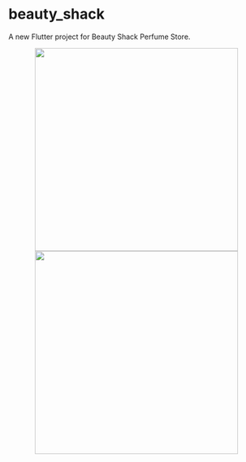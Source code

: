 # beauty_shack

A new Flutter project for Beauty Shack Perfume Store.

<center><img src="beauty_shack/assets/screenshots/Home1.PNG" width=400 ><center>
<center><img src="beauty_shack/assets/screenshots/Home2.PNG" width=400 ><center>

